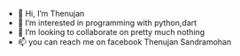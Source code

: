 - 👋 Hi, I’m Thenujan
- 👀 I’m interested in programming with python,dart
- 💞️ I’m looking to collaborate on pretty much nothing
- 📫 you can reach me on facebook Thenujan Sandramohan

<!---
Thenujan-0/Thenujan-0 is a ✨ special ✨ repository because its `README.md` (this file) appears on your GitHub profile.
You can click the Preview link to take a look at your changes.
--->
